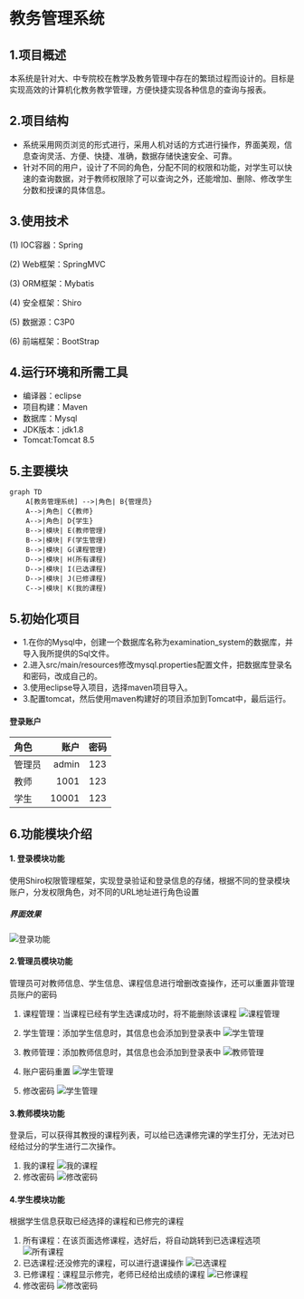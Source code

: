 # 教务管理系统
## 1.项目概述
   本系统是针对大、中专院校在教学及教务管理中存在的繁琐过程而设计的。目标是实现高效的计算机化教务教学管理，方便快捷实现各种信息的查询与报表。

## 2.项目结构
 - 系统采用网页浏览的形式进行，采用人机对话的方式进行操作，界面美观，信息查询灵活、方便、快捷、准确，数据存储快速安全、可靠。
 - 针对不同的用户，设计了不同的角色，分配不同的权限和功能，对学生可以快速的查询数据，对于教师权限除了可以查询之外，还能增加、删除、修改学生分数和授课的具体信息。
 
## 3.使用技术
(1) IOC容器：Spring

(2) Web框架：SpringMVC

(3) ORM框架：Mybatis

(4) 安全框架：Shiro

(5) 数据源：C3P0

(6) 前端框架：BootStrap

## 4.运行环境和所需工具
* 编译器：eclipse
* 项目构建：Maven
* 数据库：Mysql
* JDK版本：jdk1.8
* Tomcat:Tomcat 8.5

## 5.主要模块

```
graph TD
    A[教务管理系统] -->|角色| B{管理员}
    A-->|角色| C{教师}
    A-->|角色| D{学生}
    B-->|模块| E(教师管理)
    B-->|模块| F(学生管理)
    B-->|模块| G(课程管理)
    D-->|模块| H(所有课程)
    D-->|模块| I(已选课程)
    D-->|模块| J(已修课程)
    C-->|模块| K(我的课程)
```

## 5.初始化项目
- 1.在你的Mysql中，创建一个数据库名称为examination_system的数据库，并导入我所提供的Sql文件。
- 2.进入src/main/resources修改mysql.properties配置文件，把数据库登录名和密码，改成自己的。
- 3.使用eclipse导入项目，选择maven项目导入。
- 3.配置tomcat，然后使用maven构建好的项目添加到Tomcat中，最后运行。
#### 登录账户
|  角色   |  账户  |密码 |
|:--------|-------:|:---:|
|管理员   |admin   | 123 |
|教师     |1001    | 123 |
|学生     |10001   | 123 |
 

## 6.功能模块介绍
#### 1. 登录模块功能
使用Shiro权限管理框架，实现登录验证和登录信息的存储，根据不同的登录模块账户，分发权限角色，对不同的URL地址进行角色设置
##### 界面效果
![登录功能](C://Users//Administrator//Desktop//教务系统素材//登录.png)

#### 2.管理员模块功能
管理员可对教师信息、学生信息、课程信息进行增删改查操作，还可以重置非管理员账户的密码

1. 课程管理：当课程已经有学生选课成功时，将不能删除该课程
![课程管理](C://Users//Administrator//Desktop//教务系统素材//admin课程管理.png)
2. 学生管理：添加学生信息时，其信息也会添加到登录表中
![学生管理](C://Users//Administrator//Desktop//教务系统素材//admin学生管理.png)
3. 教师管理：添加教师信息时，其信息也会添加到登录表中
![教师管理](C://Users//Administrator//Desktop//教务系统素材//admin教师管理.png)


4. 账户密码重置
![学生管理](C://Users//Administrator//Desktop//教务系统素材//admin密码重置.png)
5. 修改密码
![学生管理](C://Users//Administrator//Desktop//教务系统素材//admin修改密码.png)

#### 3.教师模块功能
登录后，可以获得其教授的课程列表，可以给已选课修完课的学生打分，无法对已经给过分的学生进行二次操作。
1. 我的课程
![我的课程](C://Users//Administrator//Desktop//教务系统素材//教师角色我的课程.png)
2. 修改密码
![修改密码](C://Users//Administrator//Desktop//教务系统素材//教师角色修改密码.png)

#### 4.学生模块功能
根据学生信息获取已经选择的课程和已修完的课程
1. 所有课程：在该页面选修课程，选好后，将自动跳转到已选课程选项
![所有课程](C://Users//Administrator//Desktop//教务系统素材//学生角色所有课程.png)
2. 已选课程:还没修完的课程，可以进行退课操作
![已选课程](C://Users//Administrator//Desktop//教务系统素材//学生角色已选课程.png)
3. 已修课程：课程显示修完，老师已经给出成绩的课程
![已修课程](C://Users//Administrator//Desktop//教务系统素材//学生角色已修课程.png)
4. 修改密码
![修改密码](C://Users//Administrator//Desktop//教务系统素材//学生角色修改密码.png)

    